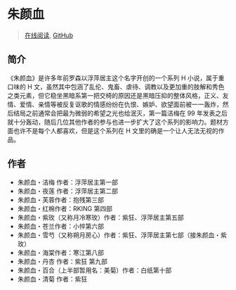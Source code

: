 # 朱颜血

> [在线阅读](https://zhuyanxue.liuli.moe/), [GitHub](https://github.com/rxliuli/ZhuYanXue)

## 简介

《朱颜血》是许多年前罗森以浮萍居主这个名字开创的一个系列 H 小说，属于重口味的 H 文，虽然其中包涵了乱伦、鬼畜、虐待、调教以及更加重的肢解和秀色之类元素，但它稳坐黑暗系第一把交椅的原因还是黑暗压抑的整体风格，正义、友情、爱情、亲情等被反复讴歌的情感纷纷在仇恨、嫉妒、欲望面前被一一轰炸，然后结局之前通常会把最为微弱的希望之光也给泯灭，第一篇洁梅在 99 年发表之后就十分轰动，随后几位其他作者的参与也进一步扩大了这个系列的影响力。题材方面也许不是每个人都喜欢，但是这个系列在 H 文里的确是一个让人无法无视的作品。

## 作者

- 朱颜血・洁梅 作者：浮萍居主第一部
- 朱颜血・夜莲 作者：浮萍居主第二部
- 朱颜血・芙蓉作者：抱残第三部
- 朱颜血・红棉作者：RKING 第四部
- 朱颜血・紫玫（又称月冷寒玫）作者：紫狂、浮萍居主第五部
- 朱颜血・苍兰作者：小悴第六部
- 朱颜血・雪芍（又称朔月房心）作者：紫狂、浮萍居主第七部（接朱颜血・紫玫）
- 朱颜血・海棠作者：寒江第八部
- 朱颜血・丹杏 作者：紫狂 第九部
- 朱颜血・百合（上半部暂用名：美菊）作者：白纸第十部
- 朱颜血・清菊 作者：紫狂
